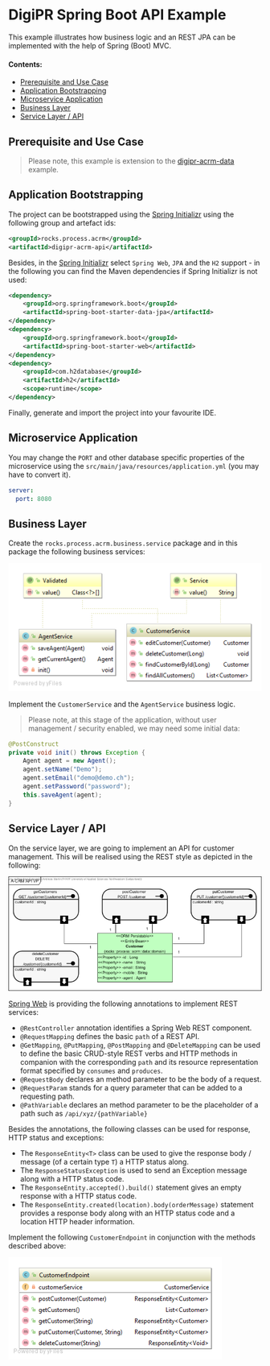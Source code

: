 # DigiPR Spring Boot API Example

This example illustrates how business logic and an REST JPA can be implemented with the help of Spring (Boot) MVC.

#### Contents:
- [Prerequisite and Use Case](#prerequisite-and-use-case)
- [Application Bootstrapping](#application-bootstrapping)
- [Microservice Application](#microservice-application)
- [Business Layer](#business-layer)
- [Service Layer / API](#service-layer--api)

## Prerequisite and Use Case

> Please note, this example is extension to the [digipr-acrm-data](./digipr-acrm-data) example.

## Application Bootstrapping

The project can be bootstrapped using the [Spring Initializr](https://start.spring.io) using the following group and artefact ids:

```XML
<groupId>rocks.process.acrm</groupId>
<artifactId>digipr-acrm-api</artifactId>
```

Besides, in the [Spring Initializr](https://start.spring.io) select `Spring Web`, `JPA` and the `H2` support - in the following you can find the Maven dependencies if Spring Initializr is not used:

```XML
<dependency>
	<groupId>org.springframework.boot</groupId>
	<artifactId>spring-boot-starter-data-jpa</artifactId>
</dependency>
<dependency>
	<groupId>org.springframework.boot</groupId>
	<artifactId>spring-boot-starter-web</artifactId>
</dependency>
<dependency>
	<groupId>com.h2database</groupId>
	<artifactId>h2</artifactId>
	<scope>runtime</scope>
</dependency>
```

Finally, generate and import the project into your favourite IDE.

## Microservice Application

You may change the `PORT` and other database specific properties of the microservice using the `src/main/java/resources/application.yml` (you may have to convert it).

```yml
server:
  port: 8080
```
## Business Layer

Create the `rocks.process.acrm.business.service` package and in this package the following business services:

![](images/business-service.png)

Implement the `CustomerService` and the `AgentService` business logic.

> Please note, at this stage of the application, without user management / security enabled,  we may need some initial data:

```Java
@PostConstruct
private void init() throws Exception {
	Agent agent = new Agent();
	agent.setName("Demo");
	agent.setEmail("demo@demo.ch");
	agent.setPassword("password");
	this.saveAgent(agent);
}
```

## Service Layer / API

On the service layer, we are going to implement an API for customer management. This will be realised using the REST style as depicted in the following:

![](images/api-endpoint-vp.png)

[Spring Web](https://docs.spring.io/spring/docs/current/spring-framework-reference/web.html) is providing the following annotations to implement REST services:

- `@RestController` annotation identifies a Spring Web REST component.
- `@RequestMapping` defines the basic `path` of a REST API.
- `@GetMapping`, `@PutMapping`, `@PostMapping` and `@DeleteMapping` can be used to define the basic CRUD-style REST verbs and HTTP methods in companion with the corresponding `path` and its resource representation format specified by `consumes` and `produces`.
- `@RequestBody` declares an method parameter to be the body of a request. 
- `@RequestParam` stands for a query parameter that can be added to a requesting path.
- `@PathVariable` declares an method parameter to be the placeholder of a path such as `/api/xyz/{pathVariable}`

Besides the annotations, the following classes can be used for response, HTTP status and exceptions:
- The `ResponseEntity<T>` class can be used to give the response body / message (of a certain type `T`) a HTTP status along.
- The `ResponseStatusException` is used to send an Exception message along with a HTTP status code.
- The `ResponseEntity.accepted().build()` statement gives an empty response with a HTTP status code.
- The `ResponseEntity.created(location).body(orderMessage)` statement provides a response body along with an HTTP status code and a location HTTP header information.

Implement the following `CustomerEndpoint` in conjunction with the methods described above:

![](images/api-endpoint.png)